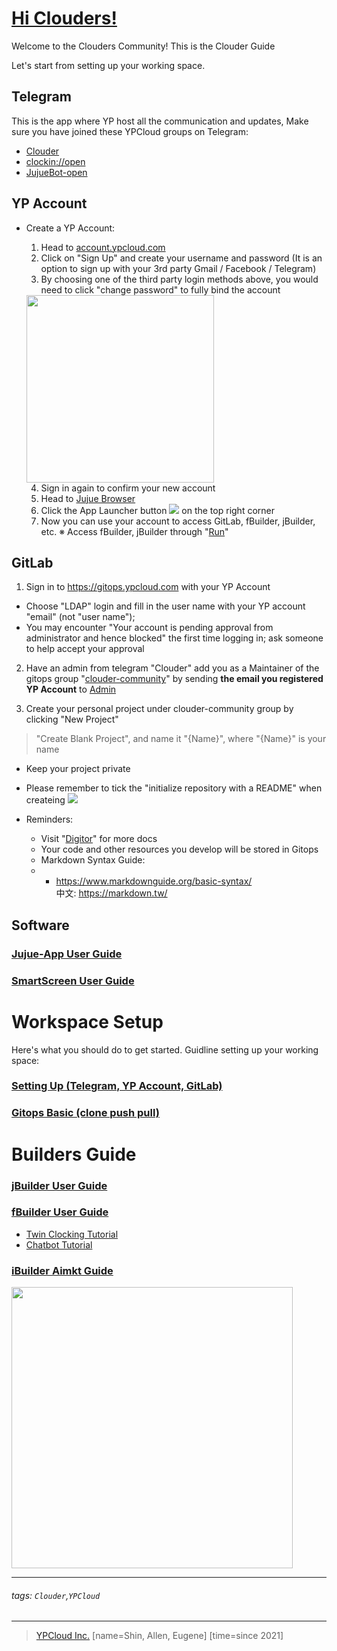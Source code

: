 # [Hi Clouders!](https://clouder.ypcloud.com/)

Welcome to the Clouders Community! This is the Clouder Guide

Let's start from setting up your working space.

## Telegram
This is the app where YP host all the communication and updates,
Make sure you have joined these YPCloud groups on Telegram:
* [Clouder](https://t.me/clouder_open)
* [clockin://open](https://t.me/clockin_open)
* [JujueBot-open](https://t.me/jujuebot_open)

## YP Account
* Create a YP Account:
    1. Head to [account.ypcloud.com](https://account.ypcloud.com/#/login)
    2. Click on "Sign Up" and create your username and password
    (It is an option to sign up with your 3rd party Gmail / Facebook / Telegram)
    3. By choosing one of the third party login methods above, you would need to  click "change password" to fully bind the account
    
    <img src="https://i.imgur.com/TAbqWvv.png" width=300 height=300>
    
    4. Sign in again to confirm your new account
    5. Head to [Jujue Browser](https://jujue.app/browser)
    6. Click the App Launcher button ![](https://i.imgur.com/3eNN7Er.png) on the top right corner
    7. Now you can use your account to access GitLab, fBuilder, jBuilder, etc.
※ Access fBuilder, jBuilder through "[Run](https://run.ypcloud.com)"

## GitLab
1. Sign in to https://gitops.ypcloud.com with your YP Account
- Choose "LDAP" login and fill in the user name with your YP account "email" (not "user name");
- You may encounter "Your account is pending approval from administrator and hence blocked" the first time logging in; ask someone to help accept your approval 

2. Have an admin from telegram "Clouder" add you as a Maintainer of the gitops group "[clouder-community](https://gitops.ypcloud.com/clouder/clouder-community)" by sending **the email you registered YP Account** to [Admin](https://t.me/EugeneYip1)

3. Create your personal project under clouder-community group by clicking "New Project" 
> "Create Blank Project", and name it "{Name}", where "{Name}" is your name
* Keep your project private
* Please remember to tick the "initialize repository with a README" when createing 
![](https://i.imgur.com/H4ZX5na.png)

* Reminders: 
    * Visit "[Digitor](https://gitops.ypcloud.com/clouder/clouder-community/digitor/)" for more docs
    * Your code and other resources you develop will be stored in Gitops
    * Markdown Syntax Guide: 
    * - https://www.markdownguide.org/basic-syntax/ <br> 中文: https://markdown.tw/ 

## Software
### [Jujue-App User Guide](https://github.com/motebus/ultrabook/blob/main/Ultranet%20Apps/jujue-app%20User%20Guide.md)
### [SmartScreen User Guide](https://github.com/motebus/ultrabook/blob/main/Ultranet%20Apps/SmartScreen%20User%20Guide.md)

# Workspace Setup

Here's what you should do to get started. 
Guidline setting up your working space:

### [Setting Up (Telegram, YP Account, GitLab)](md/Setting%20Up.md)
### [Gitops Basic (clone push pull)](md/git-clone.md)

# Builders Guide
### [jBuilder User Guide](https://github.com/motebus/ultrabook/tree/main/Ultranet%20Apps/jBuilder)
### [fBuilder User Guide](https://github.com/motebus/ultrabook/tree/main/Ultranet%20Apps/fBuilder)
- [Twin Clocking Tutorial](md/twin.md)
- [Chatbot Tutorial](md/chatbot.md)  
### [iBuilder Aimkt Guide](https://hackmd.io/@ypcloud-inc/aim)

<img src="https://i.imgur.com/FTdU6lQ.jpg" width=auto height=450>

---
###### tags: `Clouder`,`YPCloud` 
---
> [YPCloud Inc.](https://www.ypcloud.com)
> [name=Shin, Allen, Eugene]
> [time=since 2021]
